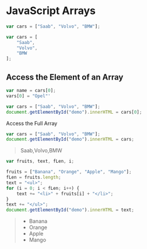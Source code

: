 # JavaScript Arrays
```javascript
var cars = ["Saab", "Volvo", "BMW"];
```

```javascript
var cars = [
	"Saab",
	"Volvo",
	"BMW
];
```

## Access the Element of an Array
```javascript
var name = cars[0];
vars[0] = "Opel"'
```
```javascript
var cars = ["Saab", "Volvo", "BMW"];
document.getElementById("demo").innerHTML = cars[0];
```
Access the Full Array
```javascript
var cars = ["Saab", "Volvo", "BMW"];
document.getElementById("demo").innerHTML = cars;
```
> Saab,Volvo,BMW

```javascript
var fruits, text, fLen, i;

fruits = ["Banana", "Orange", "Apple", "Mango"];
fLen = fruits.length;
text = "<ul>";
for (i = 0; i < fLen; i++) {
    text += "<li>" + fruits[i] + "</li>";
}
text += "</ul>";
document.getElementById("demo").innerHTML = text;
```
> * Banana
> * Orange
> * Apple
> * Mango

